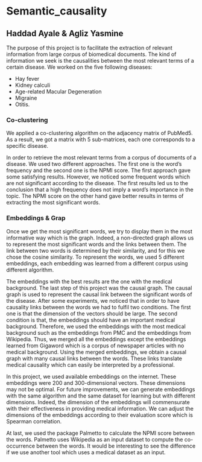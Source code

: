 # Semantic_causality

## Haddad Ayale & Agliz Yasmine

The purpose of this project is to facilitate the extraction of relevant information from large corpus of biomedical documents. The kind of information we seek is the causalities between the most relevant terms of a certain disease. We worked on the five following diseases:
- Hay fever 
- Kidney calculi 
- Age-related Macular Degeneration 
- Migraine 
- Otitis.

### Co-clustering
We applied a co-clustering algorithm on the adjacency matrix of PubMed5. As a result, we got a matrix with 5 sub-matrices, each one corresponds to a specific disease.

In order to retrieve the most relevant terms from a corpus of documents of a disease. We used two different approaches. The first one is the word’s frequency and the second one is the NPMI score. The first approach gave some satisfying results. However, we noticed some frequent words which are not significant according to the disease. The first results led us to the conclusion that a high frequency does not imply a word’s importance in the topic. The NPMI score on the other hand gave better results in terms of extracting the most significant words.

### Embeddings & Grap
Once we get the most significant words, we try to display them in the most informative way which is the graph. Indeed, a non-directed graph allows us to represent the most significant words and the links between them. The link between two words is determined by their similarity, and for this we chose the cosine similarity. To represent the words, we used 5 different embeddings, each embedding was learned from a different corpus using different algorithm.

The embeddings with the best results are the one with the medical background. The last step of this project was the causal graph. The causal graph is used to represent the causal link between the significant words of the disease. After some experiments, we noticed that in order to have causality links between the words we had to fulfil two conditions. The first one is that the dimension of the vectors should be large. The second condition is that, the embeddings should have an important medical background. Therefore, we used the embeddings with the most medical background such as the embeddings from PMC and the embeddings from Wikipedia. Thus, we merged all the embeddings except the embeddings learned from Gigaword which is a corpus of newspaper articles with no medical background. Using the
merged embeddings, we obtain a causal graph with many causal links between the words. These links translate medical causality which can easily be interpreted by a professional.

In this project, we used available embeddings on the internet. These embeddings were 200 and 300-dimensional vectors. These dimensions may not be optimal. For future improvements, we can generate embeddings with the same algorithm and the same dataset for learning but with different dimensions. Indeed, the dimension of the embeddings will commensurate with their effectiveness in providing medical information. We can adjust the dimensions of the embeddings according to their evaluation score which is Spearman correlation.

At last, we used the package Palmetto to calculate the NPMI score between the words. Palmetto uses Wikipedia as an input dataset to compute the co-occurrence between the words. It would be interesting to see the difference if we use another tool which uses a medical dataset as an input.
